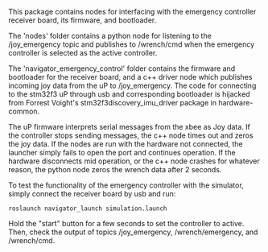 This package contains nodes for interfacing with the emergency controller receiver board, its firmware, and bootloader.

The 'nodes' folder contains a python node for listening to the /joy_emergency topic and publishes to /wrench/cmd when the emergency controller is selected as the active controller. 

The 'navigator_emergency_control' folder contains the firmware and bootloader for the receiver board, and a c++ driver node which publishes incoming joy data from the uP to /joy_emergency. The code for connecting to the stm32f3 uP through usb and corresponding bootloader is hijacked from Forrest Voight's stm32f3discovery_imu_driver package in hardware-common.

The uP firmware interprets serial messages from the xbee as Joy data. If the controller stops sending messages, the c++ node times out and zeros the joy data. If the nodes are run with the hardware not connected, the launcher simply fails to open the port and continues operation. If the hardware disconnects mid operation, or the c++ node crashes for whatever reason, the python node zeros the wrench data after 2 seconds.

To test the functionality of the emergency controller with the simulator, simply connect the receiver board by usb and run:

    roslaunch navigator_launch simulation.launch

Hold the "start" button for a few seconds to set the controller to active. Then, check the output of topics /joy_emergency, /wrench/emergency, and /wrench/cmd.
